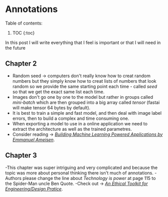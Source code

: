 # Annotations

Table of contents:

1. TOC
{:toc}

In this post I will write everything that I feel is important or that I will need in the future

## Chapter 2

- Random seed -> computers don't really know how to creat random numbers but they simply know how to creat lists of numbers that look random so we provide the same starting point each time - called *seed* so that we get the exact same list each time.
- Images don't go one by one to the model but rather in groups called *mini-batch* which are then grouped into a big array called *tensor* (fastai will make tensor 64 bytes by default).
- It is best to train a simple and fast model, and then deal with image label errors, then to build a complex and time consuming one.
- When exporting a model to use in a online application we need to extract the architecture as well as the trained parametres.
- Consider reading -> [*Building Machine Learning Powered Applications by Emmanuel Ameisen*](https://www.amazon.com/Building-Machine-Learning-Powered-Applications/dp/149204511X).

## Chapter 3

-This chapter was super intriguing and very complicated and because the topic was more about personal thinking there isn't much of annotations.
-Authors please change the line about *Technology is power* at page 115 to the Spider-Man uncle Ben Quote.
-Check out -> [*An Ethical Toolkit for Engineering/Design Pratice*](https://oreil.ly/vDGGC).
